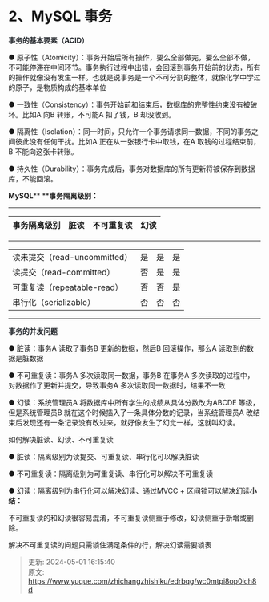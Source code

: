 # 2、MySQL 事务

**<font style="color:rgb(32,36,41);">事务的基本要素（ACID）</font>**

● 原子性（Atomicity）：事务开始后所有操作，要么全部做完，要么全部不做， 不可能停滞在中间环节。事务执行过程中出错，会回滚到事务开始前的状态，所有的操作就像没有发生一样。也就是说事务是一个不可分割的整体，就像化学中学过的原子，是物质构成的基本单位

● 一致性（Consistency）：事务开始前和结束后，数据库的完整性约束没有被破坏。比如A 向B 转账，不可能A 扣了钱，B 却没收到。

● 隔离性（Isolation）：同一时间，只允许一个事务请求同一数据，不同的事务之间彼此没有任何干扰。比如A 正在从一张银行卡中取钱，在A 取钱的过程结束前， B 不能向这张卡转账。

● 持久性（Durability）：事务完成后，事务对数据库的所有更新将被保存到数据库，不能回滚。

**MySQL**** ****事务隔离级别：**

****

| 事务隔离级别 | 脏读 | 不可重复读 | 幻读 |
| :--- | :--- | :--- | :--- |


  


****

|  |  |  |  |
| :--- | :--- | :--- | :--- |
| 读未提交（read-uncommitted） | 是 | 是 | 是 |
| 读提交（read-committed） | 否 | 是 | 是 |
| 可重复读（repeatable-read） | 否 | 否 | 是 |
| 串行化（serializable） | 否 | 否 | 否 |


****

**<font style="color:rgb(32,36,41);">事务的并发问题</font>**

● 脏读：事务A 读取了事务B 更新的数据，然后B 回滚操作，那么A 读取到的数据是脏数据

● 不可重复读：事务A 多次读取同一数据，事务B 在事务A 多次读取的过程中，对数据作了更新并提交，导致事务A 多次读取同一数据时，结果不一致

● 幻读：系统管理员A 将数据库中所有学生的成绩从具体分数改为ABCDE 等级，但是系统管理员B 就在这个时候插入了一条具体分数的记录，当系统管理员A 改结束后发现还有一条记录没有改过来，就好像发生了幻觉一样，这就叫幻读。

如何解决脏读、幻读、不可重复读



● 脏读：隔离级别为读提交、可重复读、串行化可以解决脏读



● 不可重复读：隔离级别为可重复读、串行化可以解决不可重复读



● 幻读：隔离级别为串行化可以解决幻读、通过MVCC + 区间锁可以解决幻读**小结：**

不可重复读的和幻读很容易混淆，不可重复读侧重于修改，幻读侧重于新增或删除。

解决不可重复读的问题只需锁住满足条件的行，解决幻读需要锁表





> 更新: 2024-05-01 16:15:40  
> 原文: <https://www.yuque.com/zhichangzhishiku/edrbqg/wc0mtpi8op0lch8d>